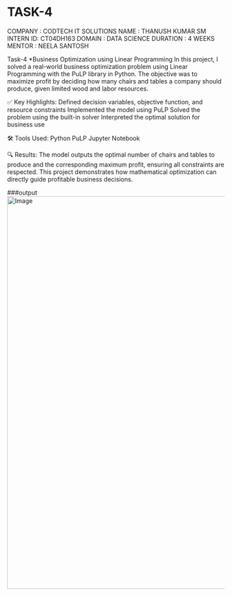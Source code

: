 # TASK-4
COMPANY : CODTECH IT SOLUTIONS NAME : THANUSH KUMAR SM INTERN ID: CT04DH163 DOMAIN : DATA SCIENCE DURATION : 4 WEEKS MENTOR : NEELA SANTOSH

Task-4
*Business Optimization using Linear Programming In this project, I solved a real-world business optimization problem using Linear Programming with the PuLP library in Python. The objective was to maximize profit by deciding how many chairs and tables a company should produce, given limited wood and labor resources.

✅ Key Highlights: Defined decision variables, objective function, and resource constraints Implemented the model using PuLP Solved the problem using the built-in solver Interpreted the optimal solution for business use

🛠 Tools Used: Python PuLP Jupyter Notebook

🔍 Results: The model outputs the optimal number of chairs and tables to produce and the corresponding maximum profit, ensuring all constraints are respected. This project demonstrates how mathematical optimization can directly guide profitable business decisions.

###output
<img width="1280" height="910" alt="Image" src="https://github.com/user-attachments/assets/d458cb6f-b1a8-4517-9970-bbcf644a0e5f" />

